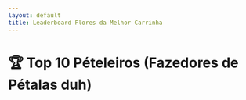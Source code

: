 ```yaml
---
layout: default
title: Leaderboard Flores da Melhor Carrinha 
---
```



# 🏆 Top 10 Pételeiros (Fazedores de Pétalas duh)

<div id="leaderboard"></div>

<script>
  const sheetID = '2PACX-1vTkxv4bxLhdbY-5rV0wRPbUMMNuzNkeqKTOORnVCfoYwdFxfBu7UlOe9k7RAEhSE2AiUv1PYgviJI6m';
  const range = 'Leaderboard'; 
  const sheetURL = `https://sheets.googleapis.com/v4/spreadsheets/${sheetID}/values/${range}?key=YOUR_API_KEY`;

  fetch(sheetURL)
    .then(response => response.json())
    .then(data => {
      const entries = data.values.slice(1, 11); 
      let tableHTML = '<table><tr><th>Posição</th><th>Nome do Pételeiro</th><th>Pontuação</th></tr>';

      entries.forEach((entry, index) => {
        const nome = entry[0]; /
        const pontuacao = entry[1]; 
        tableHTML += `<tr><td>${index + 1}</td><td>${nome}</td><td>${pontuacao}</td></tr>`;
      });

      tableHTML += '</table>';
      document.getElementById('leaderboard').innerHTML = tableHTML;
    })
    .catch(error => console.error('Erro ao carregar os dados: ', error));
</script>
